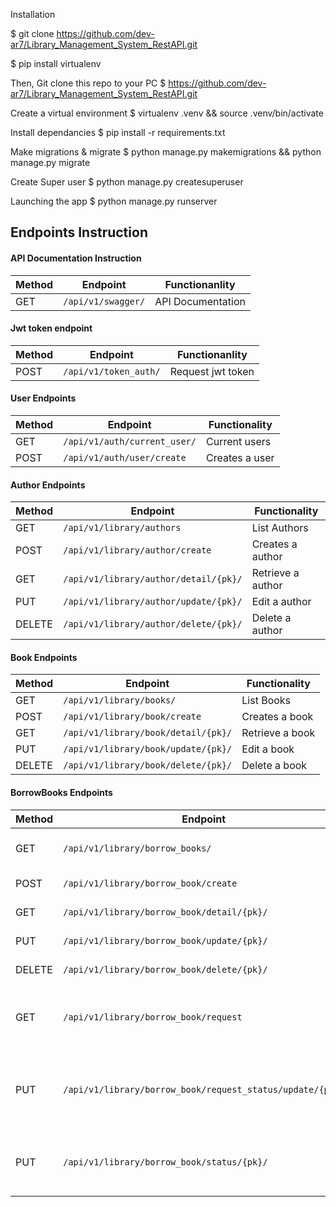 Installation

$ git clone https://github.com/dev-ar7/Library_Management_System_RestAPI.git


$ pip install virtualenv

Then, Git clone this repo to your PC
$ https://github.com/dev-ar7/Library_Management_System_RestAPI.git

Create a virtual environment
$ virtualenv .venv && source .venv/bin/activate

Install dependancies
$ pip install -r requirements.txt

Make migrations & migrate
$ python manage.py makemigrations && python manage.py migrate

Create Super user
$ python manage.py createsuperuser

Launching the app
$ python manage.py runserver


## Endpoints  Instruction 

#### API Documentation Instruction
Method | Endpoint | Functionanlity
--- | --- | ---
GET | `/api/v1/swagger/` | API Documentation

#### Jwt token endpoint
Method | Endpoint | Functionanlity
--- | --- | ---
POST | `/api/v1/token_auth/` | Request jwt token

#### User Endpoints

Method | Endpoint | Functionality
--- | --- | ---
GET | `/api/v1/auth/current_user/` | Current users
POST | `/api/v1/auth/user/create` | Creates a user

#### Author Endpoints

Method | Endpoint | Functionality
--- | --- | ---
GET | `/api/v1/library/authors` | List Authors
POST | `/api/v1/library/author/create` | Creates a author
GET | `/api/v1/library/author/detail/{pk}/` | Retrieve a author
PUT | `/api/v1/library/author/update/{pk}/` | Edit a author
DELETE | `/api/v1/library/author/delete/{pk}/` | Delete a author

#### Book Endpoints

Method | Endpoint | Functionality
--- | --- | ---
GET | `/api/v1/library/books/` | List Books
POST | `/api/v1/library/book/create` | Creates a book
GET | `/api/v1/library/book/detail/{pk}/` | Retrieve a book
PUT | `/api/v1/library/book/update/{pk}/` | Edit a book
DELETE | `/api/v1/library/book/delete/{pk}/` | Delete a book

#### BorrowBooks Endpoints

Method | Endpoint | Functionality
--- | --- | ---
GET | `/api/v1/library/borrow_books/` | List Borrowed Books
POST | `/api/v1/library/borrow_book/create` | Creates a BorrowBook
GET | `/api/v1/library/borrow_book/detail/{pk}/` | Retrieve a BorrowBook
PUT | `/api/v1/library/borrow_book/update/{pk}/` | Edit a BorrowBook
DELETE | `/api/v1/library/borrow_book/delete/{pk}/` | Delete a BorrowBook
GET | `/api/v1/library/borrow_book/request` | Retrieve all BorrowBook requests of autheticated user
PUT | `/api/v1/library/borrow_book/request_status/update/{pk}/` | Update BorrowBook rquest status to either accepted or rejected
PUT | `/api/v1/library/borrow_book/status/{pk}/` | Update BorrowBook status either to taken or returned
